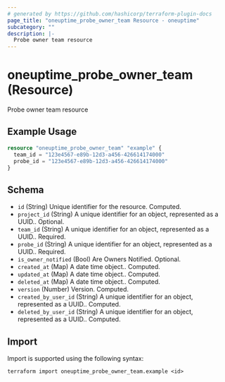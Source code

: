 ```yaml
---
# generated by https://github.com/hashicorp/terraform-plugin-docs
page_title: "oneuptime_probe_owner_team Resource - oneuptime"
subcategory: ""
description: |-
  Probe owner team resource
---
```


# oneuptime_probe_owner_team (Resource)

Probe owner team resource

## Example Usage

```terraform
resource "oneuptime_probe_owner_team" "example" {
  team_id = "123e4567-e89b-12d3-a456-426614174000"
  probe_id = "123e4567-e89b-12d3-a456-426614174000"
}
```

## Schema

- `id` (String) Unique identifier for the resource. Computed.
- `project_id` (String) A unique identifier for an object, represented as a UUID.. Optional.
- `team_id` (String) A unique identifier for an object, represented as a UUID.. Required.
- `probe_id` (String) A unique identifier for an object, represented as a UUID.. Required.
- `is_owner_notified` (Bool) Are Owners Notified. Optional.
- `created_at` (Map) A date time object.. Computed.
- `updated_at` (Map) A date time object.. Computed.
- `deleted_at` (Map) A date time object.. Computed.
- `version` (Number) Version. Computed.
- `created_by_user_id` (String) A unique identifier for an object, represented as a UUID.. Computed.
- `deleted_by_user_id` (String) A unique identifier for an object, represented as a UUID.. Computed.

## Import

Import is supported using the following syntax:

```shell
terraform import oneuptime_probe_owner_team.example <id>
```
